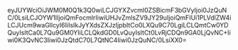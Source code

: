 eyJUYWciOiJWM0M0Q1k3Q0wiLCJGYXZvcml0ZSBicmF3bGVyIjoi0JzQuNC/0LsiLCJOYW1lIjoiQmFocmlrIiwiUHJvZmlsZV9JY29uIjoiQmFIUi1PLVdlZW4iLCJUcm9waGllcyI6IiIsIkJyYXdsZXJzIjpbItCo0LXQu9C70LgiLCLQmtCw0YDQuyIsItCa0L7Qu9GM0YIiLCLQkdGD0LvQuyIsItCt0LvRjCDQn9GA0LjQvNC+Iiwi0K3QvNC3Iiwi0JzQtdC70L7QtNC4Iiwi0JzQuNC/0LsiXX0=
